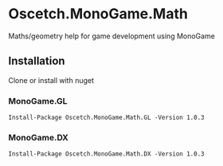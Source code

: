 # Oscetch.MonoGame.Math

Maths/geometry help for game development using MonoGame

## Installation

Clone or install with nuget

### MonoGame.GL

`Install-Package Oscetch.MonoGame.Math.GL -Version 1.0.3`

### MonoGame.DX

`Install-Package Oscetch.MonoGame.Math.DX -Version 1.0.3`
